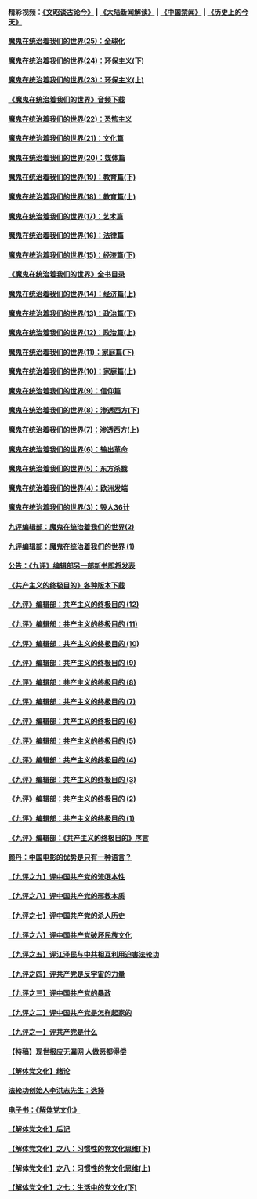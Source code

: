 #### 精彩视频：[《文昭谈古论今》](https://github.com/gfw-breaker/wenzhao/blob/master/README.md?t=11251832) | [《大陆新闻解读》](https://github.com/gfw-breaker/ntdtv-comedy/blob/master/README.md?t=11251832) | [《中国禁闻》](https://github.com/gfw-breaker/ntdtv-news/blob/master/README.md?t=11251832) | [《历史上的今天》](https://github.com/gfw-breaker/today-in-history/blob/master/README.md?t=11251832) 

#### [魔鬼在统治着我们的世界(25)：全球化](../pages/nsc422/n10788205.md?t=11251832) 

#### [魔鬼在统治着我们的世界(24)：环保主义(下)](../pages/nsc422/n10695307.md?t=11251832) 

#### [魔鬼在统治着我们的世界(23)：环保主义(上)](../pages/nsc422/n10688613.md?t=11251832) 

#### [《魔鬼在统治着我们的世界》音频下载](../pages/nsc422/n10635553.md?t=11251832) 

#### [魔鬼在统治着我们的世界(22)：恐怖主义](../pages/nsc422/n10614727.md?t=11251832) 

#### [魔鬼在统治着我们的世界(21)：文化篇](../pages/nsc422/n10597706.md?t=11251832) 

#### [魔鬼在统治着我们的世界(20)：媒体篇](../pages/nsc422/n10586579.md?t=11251832) 

#### [魔鬼在统治着我们的世界(19)：教育篇(下)](../pages/nsc422/n10564808.md?t=11251832) 

#### [魔鬼在统治着我们的世界(18)：教育篇(上)](../pages/nsc422/n10526970.md?t=11251832) 

#### [魔鬼在统治着我们的世界(17)：艺术篇](../pages/nsc422/n10499093.md?t=11251832) 

#### [魔鬼在统治着我们的世界(16)：法律篇](../pages/nsc422/n10485969.md?t=11251832) 

#### [魔鬼在统治着我们的世界(15)：经济篇(下)](../pages/nsc422/n10469975.md?t=11251832) 

#### [《魔鬼在统治着我们的世界》全书目录](../pages/nsc422/n10464261.md?t=11251832) 

#### [魔鬼在统治着我们的世界(14)：经济篇(上)](../pages/nsc422/n10457370.md?t=11251832) 

#### [魔鬼在统治着我们的世界(13)：政治篇(下)](../pages/nsc422/n10448270.md?t=11251832) 

#### [魔鬼在统治着我们的世界(12)：政治篇(上)](../pages/nsc422/n10444576.md?t=11251832) 

#### [魔鬼在统治着我们的世界(11)：家庭篇(下)](../pages/nsc422/n10440961.md?t=11251832) 

#### [魔鬼在统治着我们的世界(10)：家庭篇(上)](../pages/nsc422/n10435448.md?t=11251832) 

#### [魔鬼在统治着我们的世界(9)：信仰篇](../pages/nsc422/n10432159.md?t=11251832) 

#### [魔鬼在统治着我们的世界(8)：渗透西方(下)](../pages/nsc422/n10429603.md?t=11251832) 

#### [魔鬼在统治着我们的世界(7)：渗透西方(上)](../pages/nsc422/n10426013.md?t=11251832) 

#### [魔鬼在统治着我们的世界(6)：输出革命](../pages/nsc422/n10421536.md?t=11251832) 

#### [魔鬼在统治着我们的世界(5)：东方杀戮](../pages/nsc422/n10417707.md?t=11251832) 

#### [魔鬼在统治着我们的世界(4)：欧洲发端](../pages/nsc422/n10414890.md?t=11251832) 

#### [魔鬼在统治着我们的世界(3)：毁人36计](../pages/nsc422/n10411583.md?t=11251832) 

#### [九评编辑部：魔鬼在统治着我们的世界(2)](../pages/nsc422/n10410036.md?t=11251832) 

#### [九评编辑部：魔鬼在统治着我们的世界 (1)](../pages/nsc422/n10406825.md?t=11251832) 

#### [公告：《九评》编辑部另一部新书即将发表](../pages/nsc422/n10405104.md?t=11251832) 

#### [《共产主义的终极目的》各种版本下载](../pages/nsc422/n10022138.md?t=11251832) 

#### [《九评》编辑部：共产主义的终极目的 (12)](../pages/nsc422/n9933272.md?t=11251832) 

#### [《九评》编辑部：共产主义的终极目的 (11)](../pages/nsc422/n9924973.md?t=11251832) 

#### [《九评》编辑部：共产主义的终极目的 (10)](../pages/nsc422/n9920883.md?t=11251832) 

#### [《九评》编辑部：共产主义的终极目的 (9)](../pages/nsc422/n9916363.md?t=11251832) 

#### [《九评》编辑部：共产主义的终极目的 (8)](../pages/nsc422/n9912488.md?t=11251832) 

#### [《九评》编辑部：共产主义的终极目的 (7)](../pages/nsc422/n9901176.md?t=11251832) 

#### [《九评》编辑部：共产主义的终极目的 (6)](../pages/nsc422/n9899359.md?t=11251832) 

#### [《九评》编辑部：共产主义的终极目的 (5)](../pages/nsc422/n9893174.md?t=11251832) 

#### [《九评》编辑部：共产主义的终极目的 (4)](../pages/nsc422/n9891246.md?t=11251832) 

#### [《九评》编辑部：共产主义的终极目的 (3)](../pages/nsc422/n9879879.md?t=11251832) 

#### [《九评》编辑部：共产主义的终极目的 (2)](../pages/nsc422/n9876205.md?t=11251832) 

#### [《九评》编辑部：共产主义的终极目的 (1)](../pages/nsc422/n9865857.md?t=11251832) 

#### [《九评》编辑部：《共产主义的终极目的》序言](../pages/nsc422/n9862666.md?t=11251832) 

#### [颜丹：中国电影的优势是只有一种语言？](../pages/nsc422/n9583062.md?t=11251832) 

#### [【九评之九】评中国共产党的流氓本性](../pages/nsc422/n737542.md?t=11251832) 

#### [【九评之八】评中国共产党的邪教本质](../pages/nsc422/n735942.md?t=11251832) 

#### [【九评之七】评中国共产党的杀人历史](../pages/nsc422/n733806.md?t=11251832) 

#### [【九评之六】评中国共产党破坏民族文化](../pages/nsc422/n731667.md?t=11251832) 

#### [【九评之五】评江泽民与中共相互利用迫害法轮功](../pages/nsc422/n730058.md?t=11251832) 

#### [【九评之四】评共产党是反宇宙的力量](../pages/nsc422/n727814.md?t=11251832) 

#### [【九评之三】评中国共产党的暴政](../pages/nsc422/n725597.md?t=11251832) 

#### [【九评之二】评中国共产党是怎样起家的](../pages/nsc422/n723946.md?t=11251832) 

#### [【九评之一】评共产党是什么](../pages/nsc422/n722529.md?t=11251832) 

#### [【特稿】现世报应无漏网 人做恶都得偿](../pages/nsc422/n4215167.md?t=11251832) 

#### [【解体党文化】绪论](../pages/nsc422/n1449356.md?t=11251832) 

#### [法轮功创始人李洪志先生：选择](../pages/nsc422/n3580738.md?t=11251832) 

#### [电子书：《解体党文化》](../pages/nsc422/n1573484.md?t=11251832) 

#### [【解体党文化】后记](../pages/nsc422/n1531999.md?t=11251832) 

#### [【解体党文化】之八：习惯性的党文化思维(下)](../pages/nsc422/n1526477.md?t=11251832) 

#### [【解体党文化】之八：习惯性的党文化思维(上)](../pages/nsc422/n1520631.md?t=11251832) 

#### [【解体党文化】之七：生活中的党文化(下)](../pages/nsc422/n1513446.md?t=11251832) 

